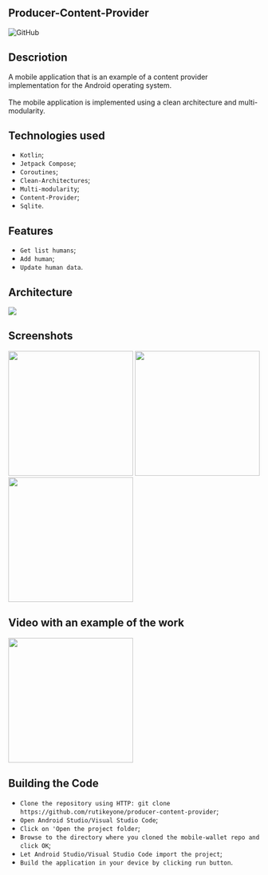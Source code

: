 ## Producer-Content-Provider 
![GitHub](https://img.shields.io/github/license/IgorVolochay/Face-recognition?style=flat-square&color=blue) &nbsp;

## Descriotion 

A mobile application that is an example of a content provider implementation for the Android operating system.
<br><br>
The mobile application is implemented using a clean architecture and multi-modularity.

## Technologies used
* `Kotlin`;
* `Jetpack Compose`;
* `Coroutines`;
* `Clean-Architectures`;
* `Multi-modularity`;
* `Content-Provider`;
* `Sqlite`.

## Features
* `Get list humans`;
* `Add human`;
* `Update human data`.

## Architecture

<p align="start">
  <img src="https://github.com/rutikeyone/producer-content-provider/blob/master/metadata/screenshots/MVI-arhitecture.jpg"/> 
</p>

## Screenshots

<p align="start">
  <img src="https://github.com/rutikeyone/producer-content-provider/blob/master/metadata/screenshots/1.png" width="250"/>
  <img src="https://github.com/rutikeyone/producer-content-provider/blob/master/metadata/screenshots/2.png" width="250"/>
  <img src="https://github.com/rutikeyone/producer-content-provider/blob/master/metadata/screenshots/3.png" width="250"/> 
</p>

## Video with an example of the work

<a href="https://youtube.com/shorts/6aUqL0jpHtQ?feature=share">
  <img src="https://github.com/rutikeyone/producer-content-provider/blob/master/metadata/screenshots/1.png" width="250" />
</a>

## Building the Code

* `Clone the repository using HTTP: git clone https://github.com/rutikeyone/producer-content-provider`;
* `Open Android Studio/Visual Studio Code`;
* `Click on 'Open the project folder`;
* `Browse to the directory where you cloned the mobile-wallet repo and click OK`;
* `Let Android Studio/Visual Studio Code import the project`;
* `Build the application in your device by clicking run button`.


 
